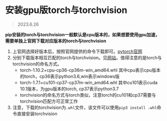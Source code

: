 # 安装gpu版torch与torchvision
> 2023.6.26

**pip安装的torch与torchvision一般默认是cpu版本的，如果想要使用gpu加速，需要单独上官网下载对应版本的torch与torchvision**

1. 上官网选择好版本后，按照官网提供的命令下载即可。[pytorch官网](https://pytorch.org/get-started/locally/)
2. 分别下载版本相互匹配的torch与torchvision。见[网站](https://download.pytorch.org/whl)。值得注意的是torch与torchvision的命名方式。
    - torch-1.10.2+cpu-cp36-cp36m-win_amd64.whl  其中cpu表示cpu版本的torch，cp36表示python3.6,win表示windows版
    - torch-1.7.1+cu101-cp37-cp37m-win_amd64.whl  其中cu101表示cuda 10.1版本，为gpu版本的torch, cp37表示python3.7
    - torchvision的命名方式与torch类似，注意torch的cu101和cp37需要与torchvision匹配方可正常工作
3. 注意，下载的torchvision为`.whl`文件，该文件可以使用`pip3 install .whl`命令直接安装torchvision

